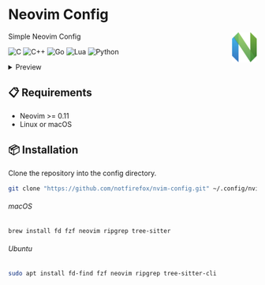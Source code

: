 # Neovim Config
<a href="https://neovim.io/" width="50px" align="right">
  <img src="./assets/nvim-logo.svg" width="50px" alt="Neovim Logo" align="right"/>
</a>

Simple Neovim Config

![C](https://img.shields.io/badge/c-%2300599C.svg?style=flat&logo=c&logoColor=white)
![C++](https://img.shields.io/badge/c++-%2300599C.svg?style=flat&logo=c%2B%2B&logoColor=white)
![Go](https://img.shields.io/badge/go-%2300ADD8.svg?style=flat&logo=go&logoColor=white)
![Lua](https://img.shields.io/badge/lua-%232C2D72.svg?style=flat&logo=lua&logoColor=white)
![Python](https://img.shields.io/badge/python-3670A0?style=flat&logo=python&logoColor=ffdd54)

<details>
  <summary>Preview</summary>
    <div align="center">
      <picture>
        <source media="(prefers-color-scheme: dark)" srcset="./assets/screenshot-dark.png" width="780px" alt="screenshot"/>
        <img src="./assets/screenshot-light.png" width="780px" alt="screenshot"/>
      </picture>
    </div>
</details>

## :clipboard: Requirements
- Neovim >= 0.11
- Linux or macOS

## :package: Installation
Clone the repository into the config directory.
```sh
git clone "https://github.com/notfirefox/nvim-config.git" ~/.config/nvim
```

###### macOS
```sh
brew install fd fzf neovim ripgrep tree-sitter
```

###### Ubuntu
```sh
sudo apt install fd-find fzf neovim ripgrep tree-sitter-cli
```
